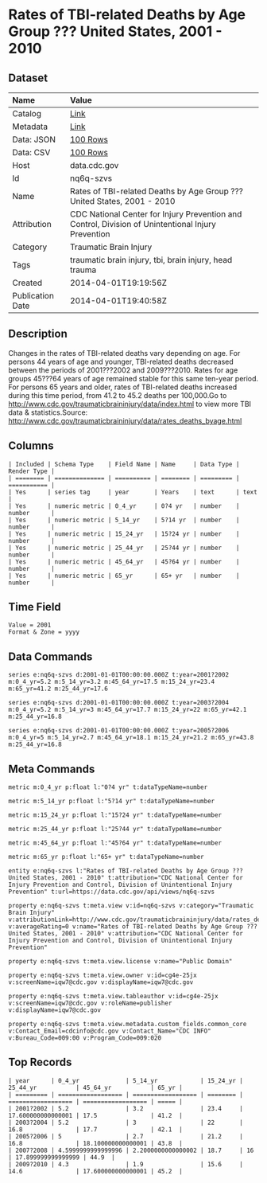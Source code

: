 # Rates of TBI-related Deaths by Age Group ??? United States, 2001 - 2010

## Dataset

| Name | Value |
| :--- | :---- |
| Catalog | [Link](https://catalog.data.gov/dataset/rates-of-tbi-related-deaths-by-age-group-united-states-20012010-956de) |
| Metadata | [Link](https://data.cdc.gov/api/views/nq6q-szvs) |
| Data: JSON | [100 Rows](https://data.cdc.gov/api/views/nq6q-szvs/rows.json?max_rows=100) |
| Data: CSV | [100 Rows](https://data.cdc.gov/api/views/nq6q-szvs/rows.csv?max_rows=100) |
| Host | data.cdc.gov |
| Id | nq6q-szvs |
| Name | Rates of TBI-related Deaths by Age Group ??? United States, 2001 - 2010 |
| Attribution | CDC National Center for Injury Prevention and Control, Division of Unintentional Injury Prevention |
| Category | Traumatic Brain Injury |
| Tags | traumatic brain injury, tbi, brain injury, head trauma |
| Created | 2014-04-01T19:19:56Z |
| Publication Date | 2014-04-01T19:40:58Z |

## Description

Changes in the rates of TBI-related deaths vary depending on age.  For persons 44 years of age and younger, TBI-related deaths decreased between the periods of 2001???2002 and 2009???2010.  Rates for age groups 45???64 years of age remained stable for this same ten-year period.  For persons 65 years and older, rates of TBI-related deaths increased during this time period, from 41.2 to 45.2 deaths per 100,000.Go to http://www.cdc.gov/traumaticbraininjury/data/index.html to view more TBI data & statistics.Source: http://www.cdc.gov/traumaticbraininjury/data/rates_deaths_byage.html

## Columns

```ls
| Included | Schema Type    | Field Name | Name     | Data Type | Render Type |
| ======== | ============== | ========== | ======== | ========= | =========== |
| Yes      | series tag     | year       | Years    | text      | text        |
| Yes      | numeric metric | 0_4_yr     | 0?4 yr   | number    | number      |
| Yes      | numeric metric | 5_14_yr    | 5?14 yr  | number    | number      |
| Yes      | numeric metric | 15_24_yr   | 15?24 yr | number    | number      |
| Yes      | numeric metric | 25_44_yr   | 25?44 yr | number    | number      |
| Yes      | numeric metric | 45_64_yr   | 45?64 yr | number    | number      |
| Yes      | numeric metric | 65_yr      | 65+ yr   | number    | number      |
```

## Time Field

```ls
Value = 2001
Format & Zone = yyyy
```

## Data Commands

```ls
series e:nq6q-szvs d:2001-01-01T00:00:00.000Z t:year=2001?2002 m:0_4_yr=5.2 m:5_14_yr=3.2 m:45_64_yr=17.5 m:15_24_yr=23.4 m:65_yr=41.2 m:25_44_yr=17.6

series e:nq6q-szvs d:2001-01-01T00:00:00.000Z t:year=2003?2004 m:0_4_yr=5.2 m:5_14_yr=3 m:45_64_yr=17.7 m:15_24_yr=22 m:65_yr=42.1 m:25_44_yr=16.8

series e:nq6q-szvs d:2001-01-01T00:00:00.000Z t:year=2005?2006 m:0_4_yr=5 m:5_14_yr=2.7 m:45_64_yr=18.1 m:15_24_yr=21.2 m:65_yr=43.8 m:25_44_yr=16.8
```

## Meta Commands

```ls
metric m:0_4_yr p:float l:"0?4 yr" t:dataTypeName=number

metric m:5_14_yr p:float l:"5?14 yr" t:dataTypeName=number

metric m:15_24_yr p:float l:"15?24 yr" t:dataTypeName=number

metric m:25_44_yr p:float l:"25?44 yr" t:dataTypeName=number

metric m:45_64_yr p:float l:"45?64 yr" t:dataTypeName=number

metric m:65_yr p:float l:"65+ yr" t:dataTypeName=number

entity e:nq6q-szvs l:"Rates of TBI-related Deaths by Age Group ??? United States, 2001 - 2010" t:attribution="CDC National Center for Injury Prevention and Control, Division of Unintentional Injury Prevention" t:url=https://data.cdc.gov/api/views/nq6q-szvs

property e:nq6q-szvs t:meta.view v:id=nq6q-szvs v:category="Traumatic Brain Injury" v:attributionLink=http://www.cdc.gov/traumaticbraininjury/data/rates_deaths_byage.html v:averageRating=0 v:name="Rates of TBI-related Deaths by Age Group ??? United States, 2001 - 2010" v:attribution="CDC National Center for Injury Prevention and Control, Division of Unintentional Injury Prevention"

property e:nq6q-szvs t:meta.view.license v:name="Public Domain"

property e:nq6q-szvs t:meta.view.owner v:id=cg4e-25jx v:screenName=iqw7@cdc.gov v:displayName=iqw7@cdc.gov

property e:nq6q-szvs t:meta.view.tableauthor v:id=cg4e-25jx v:screenName=iqw7@cdc.gov v:roleName=publisher v:displayName=iqw7@cdc.gov

property e:nq6q-szvs t:meta.view.metadata.custom_fields.common_core v:Contact_Email=cdcinfo@cdc.gov v:Contact_Name="CDC INFO" v:Bureau_Code=009:00 v:Program_Code=009:020
```

## Top Records

```ls
| year      | 0_4_yr             | 5_14_yr            | 15_24_yr | 25_44_yr           | 45_64_yr           | 65_yr | 
| ========= | ================== | ================== | ======== | ================== | ================== | ===== | 
| 2001?2002 | 5.2                | 3.2                | 23.4     | 17.600000000000001 | 17.5               | 41.2  | 
| 2003?2004 | 5.2                | 3                  | 22       | 16.8               | 17.7               | 42.1  | 
| 2005?2006 | 5                  | 2.7                | 21.2     | 16.8               | 18.100000000000001 | 43.8  | 
| 2007?2008 | 4.5999999999999996 | 2.2000000000000002 | 18.7     | 16                 | 17.899999999999999 | 44.9  | 
| 2009?2010 | 4.3                | 1.9                | 15.6     | 14.6               | 17.600000000000001 | 45.2  | 
```